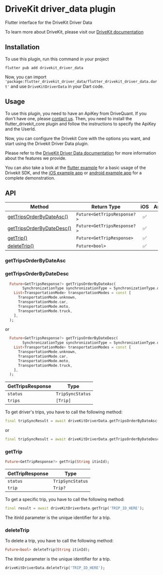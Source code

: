 # DriveKit driver_data plugin

Flutter interface for the DriveKit Driver Data

To learn more about DriveKit, please visit our [DriveKit documentation](https://docs.drivequant.com/)

## Installation

To use this plugin, run this command in your project

```
flutter pub add drivekit_driver_data
```

Now, you can import `'package:flutter_drivekit_driver_data/flutter_drivekit_driver_data.dart'` and use `DriveKitDriverData` in your Dart code.

## Usage

To use this plugin, you need to have an ApiKey from DriveQuant. If you don't have one, please [contact us](https://info.drivequant.com/contact/).
Then, you need to install the flutter_drivekit_core plugin and follow the instructions to specify the ApiKey and the UserId.

Now, you can configure the Drivekit Core with the options you want, and start using the Drivekit Driver Data plugin. 



Please refer to the [DriveKit Driver Data documentation](https://docs.drivequant.com/driver-data) for more information about the features we provide.

You can also take a look at the [flutter example](https://github.com/DriveQuantPublic/flutter-drivekit/tree/main/example) for a basic usage of the Drivekit SDK, and the [iOS example app](https://github.com/DriveQuantPublic/drivekit-quickstart-ios) or [android example app](https://github.com/DriveQuantPublic/drivekit-quickstart-android) for a complete demonstration.


## API

| Method                                                                | Return Type                     | iOS | Android |
| --------------------------------------------------------------------- | ------------------------------- | :-: | :-----: |
| [getTripsOrderByDateAsc()](#getTripsOrderByDateAsc)                   | `Future<GetTripsResponse?>`     | ✅  |   ✅    |
| [getTripsOrderByDateDesc()](#getTripsOrderByDateDesc)                 | `Future<GetTripsResponse?>`     | ✅  |   ✅    |
| [getTrip()](#getTrip)                                                 | `Future<GetTripResponse>`       | ✅  |   ✅    |
| [deleteTrip()](#deleteTrip)                                           | `Future<bool>`                  | ✅  |   ✅    |


### getTripsOrderByDateAsc

### getTripsOrderByDateDesc

```dart
  Future<GetTripsResponse?> getTripsOrderByDateAsc(
        SynchronizationType synchronizationType = SynchronizationType.defaultSync,
    List<TransportationMode> transportationModes = const [
      TransportationMode.unknown,
      TransportationMode.car,
      TransportationMode.moto,
      TransportationMode.truck,
    ],
  );
```

or

```dart
  Future<GetTripsResponse?> getTripsOrderByDateDesc(
        SynchronizationType synchronizationType = SynchronizationType.defaultSync,
    List<TransportationMode> transportationModes = const [
      TransportationMode.unknown,
      TransportationMode.car,
      TransportationMode.moto,
      TransportationMode.truck,
    ],
  );
```



| GetTripsResponse | Type             |
| ---------------- | ---------------- |
| `status`         | `TripSyncStatus` |
| `trips`          | `[Trip]`         |

To get driver's trips, you have to call the following method:


```dart
final tripSyncResult = await driveKitDriverData.getTripsOrderByDateAsc();
```

or 

```dart
final tripSyncResult = await driveKitDriverData.getTripsOrderByDateDesc();
```

### getTrip

```dart
Future<GetTripResponse?> getTrip(String itinId);
```


| GetTripResponse | Type             |
| --------------- | ---------------- |
| `status`        | `TripSyncStatus` |
| `trip`          | `Trip?`          |


To get a specific trip, you have to call the following method:

```dart
final result = await driveKitDriverData.getTrip('TRIP_ID_HERE');
```

The itinId parameter is the unique identifier for a trip.



### deleteTrip

To delete a trip, you have to call the following method:

```dart
Future<bool> deleteTrip(String itinId);
```

The itinId parameter is the unique identifier for a trip.



```dart
driveKitDriverData.deleteTrip('TRIP_ID_HERE');
```


